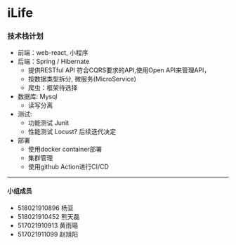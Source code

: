 # iLife

### 技术栈计划
- 前端：web-react, 小程序
- 后端：Spring / Hibernate 
  - 提供RESTful API 符合CQRS要求的API,使用Open API来管理API， 
  - 按数据类型拆分, 微服务(MicroService)
  - 爬虫：框架待选择
- 数据库: Mysql 
  - 读写分离
- 测试: 
  - 功能测试 Junit
  - 性能测试 Locust?  后续迭代决定
- 部署
  - 使用docker container部署
  - 集群管理
  - 使用github Action进行CI/CD




---
#### 小组成员
- 518021910896 杨亘
- 518021910452 熊天磊
- 517021910913 黄雨瑒
- 517021911099 赵旭阳

